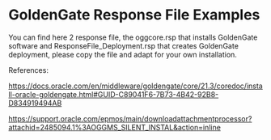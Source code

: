 # GoldenGate Response File Examples


You can find here 2 response file, the oggcore.rsp that installs GoldenGate software and ResponseFile_Deployment.rsp that creates GoldenGate deployment, please copy the file and adapt for your own installation.

References:

https://docs.oracle.com/en/middleware/goldengate/core/21.3/coredoc/install-oracle-goldengate.html#GUID-C89041F6-7B73-4B42-92B8-D834919494AB

https://support.oracle.com/epmos/main/downloadattachmentprocessor?attachid=2485094.1%3AOGGMS_SILENT_INSTAL&action=inline

